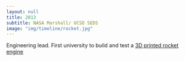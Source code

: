 ```yaml
---
layout: null
title: 2013
subtitle: NASA Marshall/ UCSD SEDS
image: "img/timeline/rocket.jpg"
---
```

Engineering lead. First university to build and test a [3D printed rocket engine](https://www.youtube.com/watch?v=k15hnT65IfM)